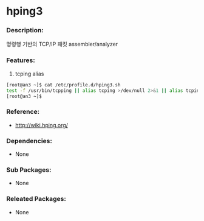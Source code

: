 # hping3

### Description:
명령행 기반의 TCP/IP 패킷 assembler/analyzer

### Features:
1. tcping alias
  ```bash
  [root@an3 ~]$ cat /etc/profile.d/hping3.sh
  test -f /usr/bin/tcpping || alias tcping >/dev/null 2>&1 || alias tcping="hping3 -S -p 80"
  [root@an3 ~]$
  ```

### Reference:
* http://wiki.hping.org/

### Dependencies:
* None

### Sub Packages:
* None

### Releated Packages:
* None